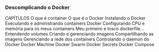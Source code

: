 ### Descomplicando o Docker

CAPÍTULOS
O que é container
O que é o Docker
Instalando o Docker
Executando e administrando containers Docker
Configurando CPU e memória para os meus containers
Meu primeiro e tosco dockerfile...
Entendendo volumes
Criando e gerenciando imagens
Compartilhando as imagens
Gerenciando a rede dos containers
Controlando o daemon do Docker
Docker Machine
Docker Swarm
Docker Secrets
Docker Compose